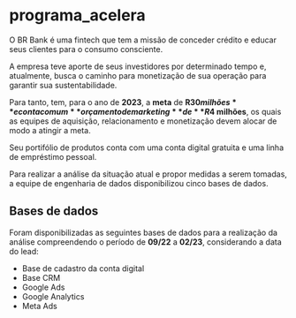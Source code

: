 # programa_acelera

O BR Bank é uma fintech que tem a missão de conceder crédito e educar seus clientes para o consumo consciente.

A empresa teve aporte de seus investidores por determinado tempo e, atualmente, busca o caminho para monetização de sua operação para garantir sua sustentabilidade.

Para tanto, tem, para o ano de **2023**, a **meta** de **R$30 milhões** e conta com um **orçamento de marketing** de **R$4 milhões**, os quais as equipes de aquisição, relacionamento e monetização devem alocar de modo a atingir a meta.

Seu portifólio de produtos conta com uma conta digital gratuita e uma linha de empréstimo pessoal.

Para realizar a análise da situação atual e propor medidas a serem tomadas, a equipe de engenharia de dados disponibilizou cinco bases de dados.

## Bases de dados

Foram disponibilizadas as seguintes bases de dados para a realização da análise compreendendo o período de **09/22** a **02/23**, considerando a data do lead:

- Base de cadastro da conta digital
- Base CRM
- Google Ads
- Google Analytics
- Meta Ads
